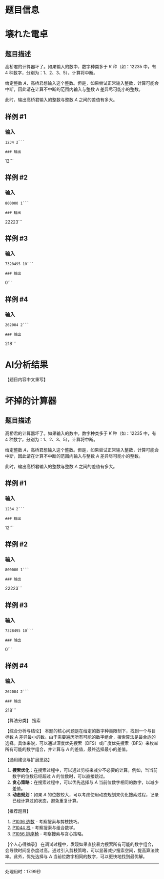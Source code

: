 # 题目信息

# 壊れた電卓

## 题目描述

高桥君的计算器坏了。如果输入的数中，数字种类多于 $K$ 种（如：$12235$ 中，有 $4$ 种数字，分别为：$1$、$2$、$3$、$5$），计算将中断。

给定整数 $A$，高桥君想输入这个整数。但是，如果尝试正常输入整数，计算可能会中断，因此请在计算不中断的范围内输入与整数 $A$ 差异尽可能小的整数。

此时，输出高桥君输入的整数与整数 $A$ 之间的差值有多大。

## 样例 #1

### 输入

```
1234 2```

### 输出

```
12```

## 样例 #2

### 输入

```
800000 1```

### 输出

```
22223```

## 样例 #3

### 输入

```
7328495 10```

### 输出

```
0```

## 样例 #4

### 输入

```
262004 2```

### 输出

```
218```

# AI分析结果

【题目内容中文重写】
# 坏掉的计算器

## 题目描述

高桥君的计算器坏了。如果输入的数中，数字种类多于 $K$ 种（如：$12235$ 中，有 $4$ 种数字，分别为：$1$、$2$、$3$、$5$），计算将中断。

给定整数 $A$，高桥君想输入这个整数。但是，如果尝试正常输入整数，计算可能会中断，因此请在计算不中断的范围内输入与整数 $A$ 差异尽可能小的整数。

此时，输出高桥君输入的整数与整数 $A$ 之间的差值有多大。

## 样例 #1

### 输入

```
1234 2```

### 输出

```
12```

## 样例 #2

### 输入

```
800000 1```

### 输出

```
22223```

## 样例 #3

### 输入

```
7328495 10```

### 输出

```
0```

## 样例 #4

### 输入

```
262004 2```

### 输出

```
218```

【算法分类】
搜索

【综合分析与结论】
本题的核心问题是在给定的数字种类限制下，找到一个与目标数 $A$ 差异最小的数。由于需要遍历所有可能的数字组合，搜索算法是最合适的选择。具体来说，可以通过深度优先搜索（DFS）或广度优先搜索（BFS）来枚举所有可能的数字组合，并计算与 $A$ 的差值，最终选择最小的差值。

【通用建议与扩展思路】
1. **搜索优化**：在搜索过程中，可以通过剪枝来减少不必要的计算。例如，当当前数字的位数已经超过 $A$ 的位数时，可以直接跳过。
2. **贪心策略**：在搜索过程中，可以优先选择与 $A$ 当前位数字相同的数字，以减少差值。
3. **动态规划**：如果 $A$ 的位数较大，可以考虑使用动态规划来优化搜索过程，记录已经计算过的状态，避免重复计算。

【推荐题目】
1. [P1036 选数](https://www.luogu.com.cn/problem/P1036) - 考察搜索与剪枝技巧。
2. [P1044 栈](https://www.luogu.com.cn/problem/P1044) - 考察搜索与组合数学。
3. [P1056 排座椅](https://www.luogu.com.cn/problem/P1056) - 考察搜索与贪心策略。

【个人心得摘录】
在调试过程中，发现如果直接暴力搜索所有可能的数字组合，会导致时间复杂度过高。通过引入剪枝策略，可以显著减少搜索空间，提高算法效率。此外，优先选择与 $A$ 当前位数字相同的数字，可以更快地找到最优解。

---
处理用时：17.99秒